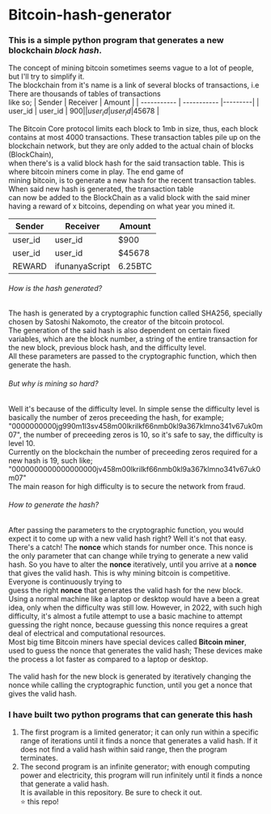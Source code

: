 # Bitcoin-hash-generator
### This is a simple python program that generates a new blockchain ___block hash___.<br>
The concept of mining bitcoin sometimes seems vague to a lot of people, but I'll try to simplify it.<br>
The blockchain from it's name is a link of several blocks of transactions, i.e There are thousands of tables of transactions<br>
like so;
| Sender      | Receiver    | Amount  |
| ----------- | ----------- |---------|
| user_id     | user_id     | $900    |
| user_id     | user_id     |$45678   |

The Bitcoin Core protocol limits each block to 1mb in size, thus, each block contains at most 4000 transactions.
These transaction tables pile up on the blockchain network, but they are only added to the actual chain of blocks (BlockChain),<br>
when there's is a valid block hash for the said transaction table. This is where bitcoin miners come in play. The end game of<br>
mining bitcoin, is to generate a new hash for the recent transaction tables. When said new hash is generated, the transaction table <br>
can now be added to the BlockChain as a valid block with the said miner having a reward of x bitcoins, depending on what year you mined it.

| Sender      | Receiver    | Amount  |
| ----------- | ----------- |---------|
| user_id     | user_id     | $900    |
| user_id     | user_id     |$45678   |
| REWARD     | ifunanyaScript     | 6.25BTC |


###### How is the hash generated?
The hash is generated by a cryptographic function called SHA256, specially chosen by Satoshi Nakomoto, the creator of the bitcoin protocol.<br>
The generation of the said hash is also dependent on certain fixed variables, which are the block number, a string of the entire transaction for the new
block, previous block hash, and the difficulty level.<br>
All these parameters are passed to the cryptographic function, which then generate the hash. 
###### But why is mining so hard?
Well it's because of the difficulty level. In simple sense the difficulty level is basically the number of zeros preceeding the hash, for example;
"0000000000jg990m1l3sv458m00lkrilkf66nmb0kl9a367klmno341v67uk0m07", the number of preceeding zeros is 10, so it's safe to say, the difficulty is level 10.<br> 
Currently on the blockchain the number of preceeding zeros required for a new hash is 19, such like;
"0000000000000000000jv458m00lkrilkf66nmb0kl9a367klmno341v67uk0m07"
<br>
The main reason for high difficulty is to secure the network from fraud.

###### How to generate the hash?
After passing the parameters to the cryptographic function, you would expect it to come up with a new valid hash right? Well it's not that easy. There's a catch! 
The __nonce__ which stands for number once. This nonce is the only parameter that can change while trying to generate a new valid hash. So you have to alter the
__nonce__ iteratively, until you arrive at a __nonce__ that gives the valid hash. This is why mining bitcoin is competitive. Everyone is continuously trying to<br>
guess the right __nonce__ that generates the valid hash for the new block.
<br>
Using a normal machine like a laptop or desktop would have a been a great idea, only when the difficulty was still low. However, in 2022, with such high difficulty,
it's almost a futile attempt to use a basic machine to attempt guessing the right nonce, because guessing this nonce requires a great deal of electrical and
computational resources.<br>
Most big time Bitcoin miners have special devices called __Bitcoin miner__, used to guess the nonce that generates the valid hash; These devices make the process a
lot faster as compared to a laptop or desktop.<br>
<br>
The valid hash for the new block is generated by iteratively changing the nonce while calling the cryptographic function, until you get a nonce that gives the valid
hash. <br>

### I have built two python programs that can generate this hash 
1. The first program is a limited generator; it can only run within a specific range of iterations until it finds a nonce that generates a valid hash. If it does not find a valid hash within said range, then the program terminates.
2. The second program is an infinite generator; with enough computing power and electricity, this program will run infinitely until it finds a nonce that generate a valid hash.<br>
It is available in this repository. Be sure to check it out.<br>
⭐ this repo!
